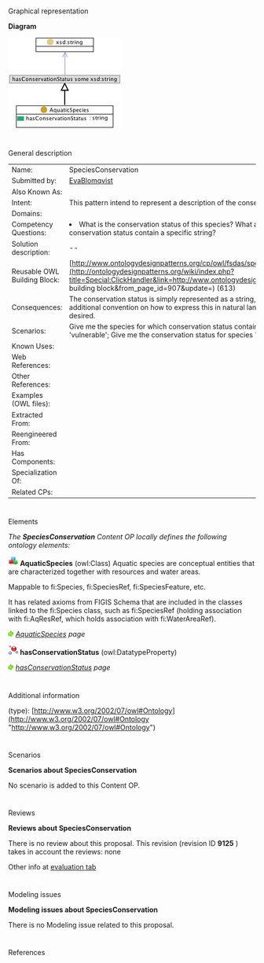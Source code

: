 # 

 Graphical representation



__Diagram__ 





[![Image:Speciesconservation.jpg](./Speciesconservation.jpg)](../Image/Speciesconservation.jpg.md "Image:Speciesconservation.jpg")





# 

 General description




|  |  |
| --- | --- |
|  Name:  |  SpeciesConservation  |
|  Submitted by:  | [EvaBlomqvist](../User/EvaBlomqvist.md "User:EvaBlomqvist")  |
|  Also Known As:  |  |
|  Intent:  |  This pattern intend to represent a description of the conservation status of aquatic species.  |
|  Domains:  |  |
|  Competency Questions:  | <li>       What is the conservation status of this species? What are the species with a specific conservation status? What species' conservation status contain a specific string?      </li> |
|  Solution description:  |  --  |
|  Reusable OWL Building Block:  | [http://www.ontologydesignpatterns.org/cp/owl/fsdas/speciesconservation.owl](http://ontologydesignpatterns.org/wiki/index.php?title=Special:ClickHandler&link=http://www.ontologydesignpatterns.org/cp/owl/fsdas/speciesconservation.owl&message=OWL building block&from_page_id=907&update=)  (613)  |
|  Consequences:  |  The conservation status is simply represented as a string, there are no restrictions on how to express the status, thereby an additional convention on how to express this in natural language could be needed if a uniform naming of status levels is desired.  |
|  Scenarios:  |  Give me the species for which conservation status contains 'Vulnerable'; Give me the species for which conservation status is 'vulnerable'; Give me the conservation status for species 'Ostrica gigas  |
|  Known Uses:  |  |
|  Web References:  |  |
|  Other References:  |  |
|  Examples (OWL files):  |  |
|  Extracted From:  |  |
|  Reengineered From:  |  |
|  Has Components:  |  |
|  Specialization Of:  |  |
|  Related CPs:  |  |



  





# 

 Elements



_The
 __SpeciesConservation__ 
 Content OP locally defines the following ontology elements:_ 





[![Class](./20px-Class.gif)](../Image/Class.gif.md "Class")
__AquaticSpecies__ 
 (owl:Class) Aquatic species are conceptual entities that are characterized together with resources and water areas.
 
 Mappable to fi:Species, fi:SpeciesRef, fi:SpeciesFeature, etc.
 



 It has related axioms from FIGIS Schema that are included in the classes linked to the fi:Species class, such as fi:SpeciesRef (holding association with fi:AqResRef, which holds association with fi:WaterAreaRef).
 



[![](./11px-ArrowRight.gif)](../Image/ArrowRight.gif.md "ArrowRight.gif")
_[AquaticSpecies](./AquaticResources/AquaticSpecies.md "Submissions:SpeciesConservation/AquaticSpecies") 
 page_ 



[![DatatypeProperty](./20px-DatatypeProperty.gif)](../Image/DatatypeProperty.gif.md "DatatypeProperty")
__hasConservationStatus__ 
 (owl:DatatypeProperty)
 
[![](./11px-ArrowRight.gif)](../Image/ArrowRight.gif.md "ArrowRight.gif")
_[hasConservationStatus](./SpeciesConservation/hasConservationStatus.md "Submissions:SpeciesConservation/hasConservationStatus") 
 page_ 


# 

 Additional information



 (type):
 [http://www.w3.org/2002/07/owl#Ontology](http://www.w3.org/2002/07/owl#Ontology "http://www.w3.org/2002/07/owl#Ontology") 




# 

 Scenarios




__Scenarios about SpeciesConservation__ 


 No scenario is added to this Content OP.
 




# 

 Reviews




__Reviews about SpeciesConservation__ 


 There is no review about this proposal.
This revision (revision ID
 __9125__ 
 ) takes in account the reviews: none
 



 Other info at
 [evaluation tab](http://ontologydesignpatterns.org/wiki/index.php?title=Submissions:SpeciesConservation&action=evaluation "http://ontologydesignpatterns.org/wiki/index.php?title=Submissions:SpeciesConservation&action=evaluation") 





  





# 

 Modeling issues




__Modeling issues about SpeciesConservation__ 


 There is no Modeling issue related to this proposal.
 




  





# 

 References